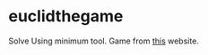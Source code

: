 # euclidthegame


Solve Using minimum tool. Game from <a href="http://www.euclidthegame.com/">this</a> website.

